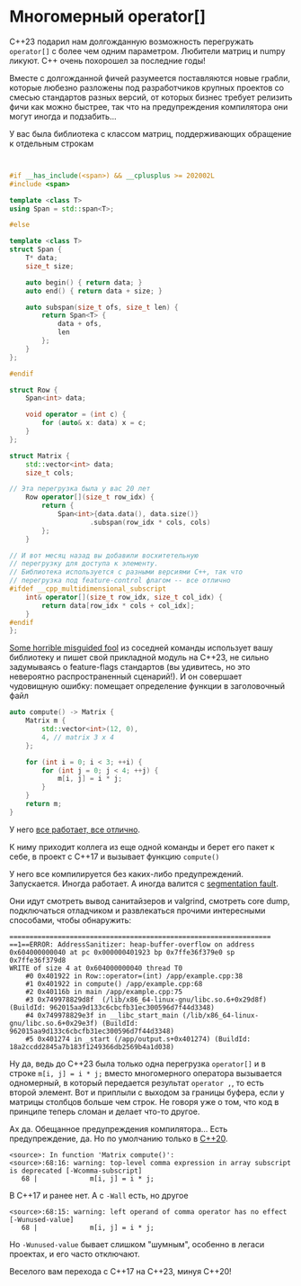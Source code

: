 # Многомерный operator[]

C++23 подарил нам долгожданную возможность перегружать `operator[]` с более чем одним параметром. Любители матриц и numpy ликуют. C++ очень похорошел за последние годы!

Вместе с долгожданной фичей разумеется поставляются новые грабли, которые любезно разложены под разработчиков крупных проектов со смесью стандартов разных версий, от которых бизнес требует релизить фичи как можно быстрее, так что на предупреждения компилятора они могут иногда и подзабить...

У вас была библиотека с классом матриц, поддерживающих обращение к отдельным строкам

```C++


#if __has_include(<span>) && __cplusplus >= 202002L
#include <span>

template <class T>
using Span = std::span<T>;

#else 

template <class T>
struct Span {
    T* data;
    size_t size;

    auto begin() { return data; }
    auto end() { return data + size; }

    auto subspan(size_t ofs, size_t len) {
        return Span<T> {
            data + ofs,
            len
        };
    }
};

#endif

struct Row {
    Span<int> data;

    void operator = (int c) {
        for (auto& x: data) x = c;
    }
};

struct Matrix {
    std::vector<int> data;
    size_t cols;

// Эта перегрузка была у вас 20 лет
    Row operator[](size_t row_idx) {
        return {
            Span<int>{data.data(), data.size()}
                    .subspan(row_idx * cols, cols)
        };
    }

// И вот месяц назад вы добавили восхитетельную 
// перегрузку для доступа к элементу.
// Библиотека используется с разными версиями C++, так что 
// перегрузка под feature-control флагом -- все отлично
#ifdef __cpp_multidimensional_subscript
    int& operator[](size_t row_idx, size_t col_idx) {
        return data[row_idx * cols + col_idx];
    }
#endif
};
```

[Some horrible misguided fool](https://x.com/ericniebler/status/1734997577274380681) из соседней команды использует вашу библиотеку и пишет свой прикладной модуль на C++23, не сильно задумываясь о feature-flags стандартов (вы удивитесь, но это невероятно распространенный сценарий!). И он совершает чудовищную ошибку: помещает определение функции в заголовочный файл

```C++
auto compute() -> Matrix {
    Matrix m {
        std::vector<int>(12, 0),
        4, // matrix 3 x 4
    };

    for (int i = 0; i < 3; ++i) {
        for (int j = 0; j < 4; ++j) {
            m[i, j] = i * j;
        }
    }
    return m;
}
```

У него [все работает, все отлично](https://godbolt.org/z/hsfcTaqse).

К ниму приходит коллега из еще одной команды и берет его пакет к себе, в проект с C++17 и вызывает функцию `compute()`

У него все компилируется без каких-либо предупреждений. Запускается. Иногда работает. А иногда валится с [segmentation fault](https://godbolt.org/z/hTWjqE3WM).

Они идут смотреть вывод санитайзеров и valgrind, смотреть core dump, подключаться отладчиком и развлекаться прочими интересными способами,
чтобы обнаружить:

```
=================================================================
==1==ERROR: AddressSanitizer: heap-buffer-overflow on address 0x604000000040 at pc 0x000000401923 bp 0x7ffe36f379e0 sp 0x7ffe36f379d8
WRITE of size 4 at 0x604000000040 thread T0
    #0 0x401922 in Row::operator=(int) /app/example.cpp:38
    #1 0x401922 in compute() /app/example.cpp:68
    #2 0x40116b in main /app/example.cpp:75
    #3 0x749978829d8f  (/lib/x86_64-linux-gnu/libc.so.6+0x29d8f) (BuildId: 962015aa9d133c6cbcfb31ec300596d7f44d3348)
    #4 0x749978829e3f in __libc_start_main (/lib/x86_64-linux-gnu/libc.so.6+0x29e3f) (BuildId: 962015aa9d133c6cbcfb31ec300596d7f44d3348)
    #5 0x401274 in _start (/app/output.s+0x401274) (BuildId: 18a2ccdd2845a7b183f1249366db2569b4a1d038)

```

Ну да, ведь до C++23 была только одна перегрузка `operator[]`
и в строке `m[i, j] = i * j;` вместо многомерного оператора вызывается одномерный, в который передается результат `operator ,`, то есть второй элемент. 
Вот и приплыли с выходом за границы буфера, если у матрицы столбцов больше чем строк. Не говоря уже о том, что код в принципе теперь сломан и делает что-то другое.

Ах да. Обещанное предупреждения компилятора... Есть предупреждение, да. Но по умолчанию только в [C++20](https://godbolt.org/z/nq4eenaaM).

```
<source>: In function 'Matrix compute()':
<source>:68:16: warning: top-level comma expression in array subscript is deprecated [-Wcomma-subscript]
   68 |             m[i, j] = i * j;
```

В C++17 и ранее нет. А c `-Wall` есть, но другое

```
<source>:68:15: warning: left operand of comma operator has no effect [-Wunused-value]
   68 |             m[i, j] = i * j;
```

Но `-Wunused-value` бывает слишком "шумным", особенно в легаси проектах, и его часто отключают.

Веселого вам перехода с C++17 на C++23, минуя C++20!


